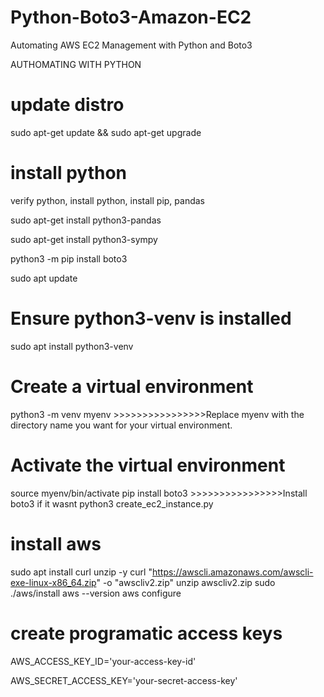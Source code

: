 # Python-Boto3-Amazon-EC2
Automating AWS EC2 Management with Python and Boto3

AUTHOMATING WITH PYTHON


# update distro

sudo apt-get update && sudo apt-get upgrade

# install python

verify python, install python, install pip, pandas 

sudo apt-get install python3-pandas

sudo apt-get install python3-sympy

python3 -m pip install boto3

sudo apt update

#  Ensure python3-venv is installed 
sudo apt install python3-venv       

#  Create a virtual environment 

python3 -m venv myenv      >>>>>>>>>>>>>>>>Replace myenv with the directory name you want for your virtual environment.                  


#  Activate the virtual environment 
source myenv/bin/activate
pip install boto3                           >>>>>>>>>>>>>>>>Install boto3 if it wasnt
python3 create_ec2_instance.py

# install aws
sudo apt install curl unzip -y
curl "https://awscli.amazonaws.com/awscli-exe-linux-x86_64.zip" -o "awscliv2.zip"
unzip awscliv2.zip
sudo ./aws/install
aws --version
aws configure

# create programatic access keys
AWS_ACCESS_KEY_ID='your-access-key-id'

AWS_SECRET_ACCESS_KEY='your-secret-access-key'

